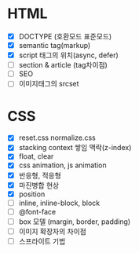 # HTML

- [x]  DOCTYPE (호환모드 표준모드)
- [x]  semantic tag(markup)
- [x]  script 태그의 위치(async, defer)
- [ ]  section & article (tag차이점)
- [ ]  SEO
- [ ]  이미지태그의 srcset

# CSS

- [x]  reset.css normalize.css
- [x]  stacking context 쌓임 맥락(z-index)
- [x]  float, clear
- [x]  css animation, js animation
- [x]  반응형, 적응형
- [x]  마진병합 현상
- [x]  position
- [ ]  inline, inline-block, block
- [ ]  @font-face
- [ ]  box 모델 (margin, border, padding)
- [ ]  이미지 확장자의 차이점
- [ ]  스프라이트 기법